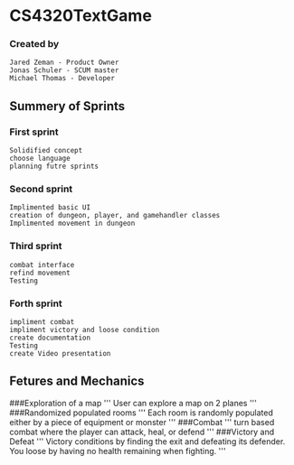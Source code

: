 # CS4320TextGame
### Created by
 
 ```
 Jared Zeman - Product Owner
 Jonas Schuler - SCUM master
 Michael Thomas - Developer
```

## Summery of Sprints

### First sprint
```
Solidified concept
choose language
planning futre sprints
```

### Second sprint
```
Implimented basic UI
creation of dungeon, player, and gamehandler classes
Implimented movement in dungeon
```

### Third sprint
```
combat interface
refind movement
Testing
```

### Forth sprint
```
impliment combat
impliment victory and loose condition
create documentation
Testing
create Video presentation
```

## Fetures and Mechanics
###Exploration of a map 
'''
User can explore a map on 2 planes
'''
###Randomized populated rooms
'''
Each room is randomly populated either by a piece of equipment or monster
'''
###Combat
'''
turn based combat where the player can attack, heal, or defend
'''
###Victory and Defeat
'''
Victory conditions by finding the exit and defeating its defender. You loose by having no health remaining when fighting.
'''
